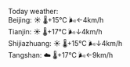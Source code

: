 Today weather:  
Beijing: ☀️   🌡️+15°C 🌬️←4km/h  
Tianjin: ☀️   🌡️+17°C 🌬️↓4km/h  
Shijiazhuang: ☀️   🌡️+15°C 🌬️↓4km/h  
Tangshan: ☁️   🌡️+17°C 🌬️←9km/h  

